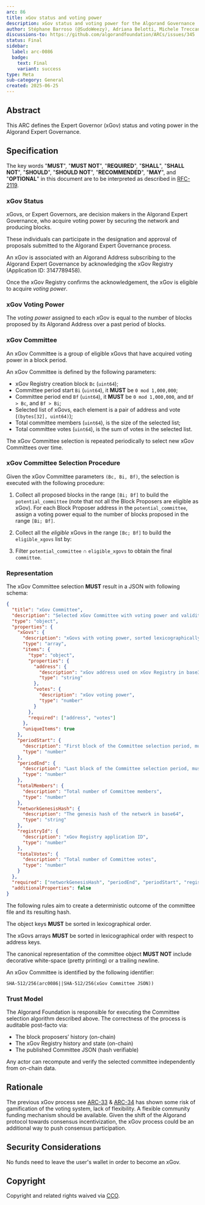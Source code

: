 ```yaml
---
arc: 86
title: xGov status and voting power
description: xGov status and voting power for the Algorand Governance
author: Stéphane Barroso (@SudoWeezy), Adriana Belotti, Michele Treccani, Cosimo Bassi
discussions-to: https://github.com/algorandfoundation/ARCs/issues/345
status: Final
sidebar:
  label: arc-0086
  badge:
    text: Final
    variant: success
type: Meta
sub-category: General
created: 2025-06-25
---
```

## Abstract

This ARC defines the Expert Governor (xGov) status and voting power in the Algorand Expert Governance.

## Specification

The key words "**MUST**", "**MUST NOT**", "**REQUIRED**", "**SHALL**", "**SHALL NOT**", "**SHOULD**", "**SHOULD NOT**", "**RECOMMENDED**", "**MAY**", and "**OPTIONAL**" in this document are to be interpreted as described in <a href="https://www.ietf.org/rfc/rfc2119.txt">RFC-2119</a>.

### xGov Status

xGovs, or Expert Governors, are decision makers in the Algorand Expert Governance, who acquire voting power by securing the network and producing blocks.

These individuals can participate in the designation and approval of proposals submitted to the Algorand Expert Governance process.

An xGov is associated with an Algorand Address subscribing to the Algorand Expert Governance by acknowledging the xGov Registry (Application ID: 3147789458).

Once the xGov Registry confirms the acknowledgement, the xGov is eligible to acquire _voting power_.

### xGov Voting Power

The _voting power_ assigned to each xGov is equal to the number of blocks proposed by its Algorand Address over a past period of blocks.

### xGov Committee

An xGov Committee is a group of eligible xGovs that have acquired voting power in a block period.

An xGov Committee is defined by the following parameters:

- xGov Registry creation block `Bc` (`uint64`);
- Committee period start `Bi` (`uint64`), it **MUST** be `0 mod 1,000,000`;
- Committee period end `Bf` (`uint64`), it **MUST** be `0 mod 1,000,000`, and `Bf > Bc`, and `Bf > Bi`;
- Selected list of xGovs, each element is a pair of address and vote (`(bytes[32], uint64)`);
- Total committee members (`uint64`), is the size of the selected list; 
- Total committee votes (`uint64`), is the sum of votes in the selected list.

The xGov Committee selection is repeated periodically to select new xGov Committees over time.

### xGov Committee Selection Procedure

Given the xGov Committee parameters `(Bc, Bi, Bf)`, the selection is executed with the following procedure:

1. Collect all proposed blocks in the range `[Bi; Bf]` to build the `potential_committee` (note that not all the Block Proposers are eligible as xGov). For each Block Proposer address in the `potential_committee`, assign a voting power equal to the number of blocks proposed in the range `[Bi; Bf]`.

2. Collect all the _eligible_ xGovs in the range `[Bc; Bf]` to build the `eligible_xgovs` list by:

3. Filter `potential_committee` ∩ `eligible_xgovs` to obtain the final `committee`.

### Representation

The xGov Committee selection **MUST** result in a JSON with following schema:

```json
{
  "title": "xGov Committee",
  "description": "Selected xGov Committee with voting power and validity",
  "type": "object",
  "properties": {
    "xGovs": {
      "description": "xGovs with voting power, sorted lexicographically with respect to addresses",
      "type": "array",
      "items": {
        "type": "object",
        "properties": {
          "address": {
            "description": "xGov address used on xGov Registry in base32",
            "type": "string"
          },
          "votes": {
            "description": "xGov voting power",
            "type": "number"
          }
        },
        "required": ["address", "votes"]
      },
      "uniqueItems": true
    },
    "periodStart": {
      "description": "First block of the Committee selection period, must ≡ 0 mod 1,000,000 and greater than registryCreation + inceptionPeriod",
      "type": "number"
    },
    "periodEnd": {
      "description": "Last block of the Committee selection period, must ≡ 0 mod 1,000,000 and greater than periodStart",
      "type": "number"
    },
    "totalMembers": {
      "description": "Total number of Committee members",
      "type": "number"
    },
    "networkGenesisHash": {
      "description": "The genesis hash of the network in base64",
      "type": "string"
    },
    "registryId": {
      "description": "xGov Registry application ID",
      "type": "number"
    },
    "totalVotes": {
      "description": "Total number of Committee votes",
      "type": "number"
    }
  },
  "required": ["networkGenesisHash", "periodEnd", "periodStart", "registryId", "totalMembers", "totalVotes", "xGovs"],
  "additionalProperties": false
}
```

The following rules aim to create a deterministic outcome of the committee file and its resulting hash.

The object keys **MUST** be sorted in lexicographical order.

The xGovs arrays **MUST** be sorted in lexicographical order with respect to address keys. 

The canonical representation of the committee object **MUST NOT** include decorative white-space (pretty printing) or a trailing newline.

An xGov Committee is identified by the following identifier:

`SHA-512/256(arc0086||SHA-512/256(xGov Committee JSON))`

### Trust Model

The Algorand Foundation is responsible for executing the Committee selection algorithm described above. The correctness of the process is auditable post-facto via:

- The block proposers’ history (on-chain)
- The xGov Registry history and state (on-chain)
- The published Committee JSON (hash verifiable)

Any actor can recompute and verify the selected committee independently from on-chain data.

## Rationale

The previous xGov process see [ARC-33](/arc-standards/arc-0033) & [ARC-34](/arc-standards/arc-0034) has shown some risk of gamification of the voting system, lack of flexibility.
A flexible community funding mechanism should be available.
Given the shift of the Algorand protocol towards consensus incentivization, the xGov process could be an additional way to push consensus participation.

## Security Considerations

No funds need to leave the user's wallet in order to become an xGov.

## Copyright

Copyright and related rights waived via <a href="https://creativecommons.org/publicdomain/zero/1.0/">CCO</a>.
